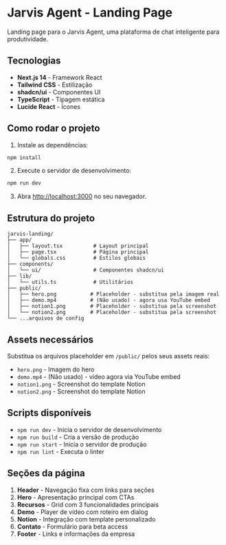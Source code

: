 # Jarvis Agent - Landing Page

Landing page para o Jarvis Agent, uma plataforma de chat inteligente para produtividade.

## Tecnologias

- **Next.js 14** - Framework React
- **Tailwind CSS** - Estilização
- **shadcn/ui** - Componentes UI
- **TypeScript** - Tipagem estática
- **Lucide React** - Ícones

## Como rodar o projeto

1. Instale as dependências:
```bash
npm install
```

2. Execute o servidor de desenvolvimento:
```bash
npm run dev
```

3. Abra [http://localhost:3000](http://localhost:3000) no seu navegador.

## Estrutura do projeto

```
jarvis-landing/
├── app/
│   ├── layout.tsx          # Layout principal
│   ├── page.tsx            # Página principal
│   └── globals.css         # Estilos globais
├── components/
│   └── ui/                 # Componentes shadcn/ui
├── lib/
│   └── utils.ts            # Utilitários
├── public/
│   ├── hero.png           # Placeholder - substitua pela imagem real
│   ├── demo.mp4           # (Não usado) - agora usa YouTube embed
│   ├── notion1.png        # Placeholder - substitua pela screenshot
│   └── notion2.png        # Placeholder - substitua pela screenshot
└── ...arquivos de config

```

## Assets necessários

Substitua os arquivos placeholder em `/public/` pelos seus assets reais:

- `hero.png` - Imagem do hero
- `demo.mp4` - (Não usado) - vídeo agora via YouTube embed
- `notion1.png` - Screenshot do template Notion
- `notion2.png` - Screenshot do template Notion

## Scripts disponíveis

- `npm run dev` - Inicia o servidor de desenvolvimento
- `npm run build` - Cria a versão de produção
- `npm run start` - Inicia o servidor de produção
- `npm run lint` - Executa o linter

## Seções da página

1. **Header** - Navegação fixa com links para seções
2. **Hero** - Apresentação principal com CTAs
3. **Recursos** - Grid com 3 funcionalidades principais
4. **Demo** - Player de vídeo com roteiro em dialog
5. **Notion** - Integração com template personalizado
6. **Contato** - Formulário para beta access
7. **Footer** - Links e informações da empresa